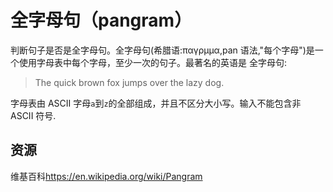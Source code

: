 # 全字母句（pangram）

判断句子是否是全字母句。全字母句(希腊语:παγρμμα,pan 语法,"每个字母")是一个使用字母表中每个字母，至少一次的句子。最著名的英语是 全字母句:

> The quick brown fox jumps over the lazy dog.

字母表由 ASCII 字母`a`到`z`的全部组成，并且不区分大小写。输入不能包含非 ASCII 符号.

[help-page]: https://exercism.io/tracks/rust/learning
[modules]: https://doc.rust-lang.org/book/2018-edition/ch07-00-modules.html
[cargo]: https://doc.rust-lang.org/book/2018-edition/ch14-00-more-about-cargo.html
[rust-tests]: https://doc.rust-lang.org/book/2018-edition/ch11-02-running-tests.html

## 资源

维基百科<https://en.wikipedia.org/wiki/Pangram>
